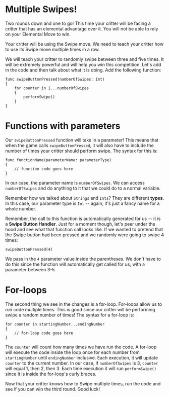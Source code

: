 Multiple Swipes!
================
Two rounds down and one to go! This time your critter will be facing a critter that has an elemental advantage over it. You will not be able to rely on your Elemental Move to win. 

Your critter will be using the Swipe move. We need to teach your critter how to use its Swipe move multiple times in a row.

We will teach your critter to randomly swipe between three and five times. It will be extremely powerful and will help you win this competition. Let's add in the code and then talk about what it is doing. Add the following function:

	func swipeButtonPressed(numberOfSwipes: Int)
	{
		for counter in 1...numberOfSwipes
		{
			performSwipe()
		}
	}

Functions with parameters
=======================
Our ```swipeButtonPressed``` function will take in a parameter! This means that when the game calls ```swipeButtonPressed```, it will also have to include the number of times your critter should perform swipe. The syntax for this is:

	func functionName(parameterName: parameterType)
	{
		// function code goes here
	}

In our case, the parameter name is ```numberOfSwipes```. We can access ```numberOfSwipes``` and do anything to it that we could do to a normal variable.

Remember how we talked about ```Strings``` and ```Ints```? They are different **types**. In this case, our parameter type is ```Int``` -- again, it's just a fancy name for a whole number.

Remember, the call to this function is automatically generated for us -- it is a **Swipe Button Handler**. Just for a moment though, let's peer under the hood and see what that function call looks like. If we wanted to pretend that the Swipe button had been pressed and we randomly were going to swipe 4 times:

	swipeButtonPressed(4)
	
We pass in the ```4``` parameter value inside the parentheses. We don't have to do this since the function will automatically get called for us, with a parameter between 3-5.


For-loops
=========
The second thing we see in the changes is a for-loop. For-loops allow us to run code multiple times. This is good since our critter will be performing swipe a random number of times! The syntax for a for-loop is:

	for counter in startingNumber...endingNumber
	{
		// for-loop code goes here
	}

The ```counter``` will count how many times we have run the code. A for-loop will execute the code inside the loop once for each number from ```startingNumber``` until ```endingNumber``` inclusive. Each execution, it will update ```counter``` to the current number. In our case, if ```numberOfSwipes``` is 3, ```counter``` will equal 1, then 2, then 3. Each time execution it will run ```performSwipe()``` since it is inside the for-loop's curly braces.

Now that your critter knows how to Swipe multiple times, run the code and see if you can win the third round. Good luck!
